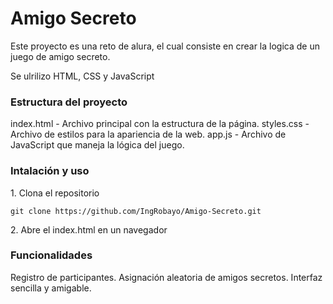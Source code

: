 <h1>Amigo Secreto</h1>
<p>Este proyecto es una reto de alura, el cual consiste en crear la logica de un juego de amigo secreto.</p>
<p>Se ulrilizo HTML, CSS y JavaScript</p>

<h3>Estructura del proyecto</h3>
<p>
index.html - Archivo principal con la estructura de la página.
styles.css - Archivo de estilos para la apariencia de la web.
app.js - Archivo de JavaScript que maneja la lógica del juego.
</p>

<h3>Intalación y uso</h3>
<p>1. Clona el repositorio</p>

```git clone https://github.com/IngRobayo/Amigo-Secreto.git```
<p>2. Abre el index.html en un navegador</p>

<h3>Funcionalidades</h3>
<p>
Registro de participantes.
Asignación aleatoria de amigos secretos.
Interfaz sencilla y amigable.
</p>

